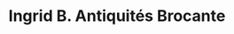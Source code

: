 ---
title: "Ingrid B. Antiquités Brocante"
url: /saint-germain-en-laye/ingrid-b-antiquites-brocante/
shop: Antiquitäten
---